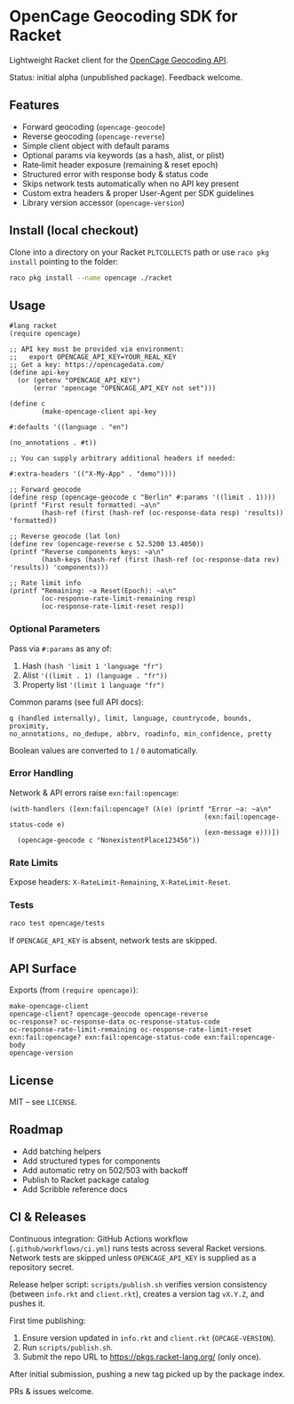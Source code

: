 OpenCage Geocoding SDK for Racket
=================================

Lightweight Racket client for the [OpenCage Geocoding API](https://opencagedata.com/api).

Status: initial alpha (unpublished package). Feedback welcome.

## Features

- Forward geocoding (`opencage-geocode`)
- Reverse geocoding (`opencage-reverse`)
- Simple client object with default params
- Optional params via keywords (as a hash, alist, or plist)
- Rate‑limit header exposure (remaining & reset epoch)
- Structured error with response body & status code
- Skips network tests automatically when no API key present
- Custom extra headers & proper User-Agent per SDK guidelines
- Library version accessor (`opencage-version`)

## Install (local checkout)

Clone into a directory on your Racket `PLTCOLLECTS` path or use `raco pkg install` pointing to the folder:

```sh
raco pkg install --name opencage ./racket
```

## Usage

```racket
#lang racket
(require opencage)

;; API key must be provided via environment:
;;   export OPENCAGE_API_KEY=YOUR_REAL_KEY
;; Get a key: https://opencagedata.com/
(define api-key
  (or (getenv "OPENCAGE_API_KEY")
      (error 'opencage "OPENCAGE_API_KEY not set")))

(define c
        (make-opencage-client api-key
                                                                                                #:defaults '((language . "en")
                                                                                                                                                 (no_annotations . #t))
                                                                                                ;; You can supply arbitrary additional headers if needed:
                                                                                                #:extra-headers '(("X-My-App" . "demo"))))

;; Forward geocode
(define resp (opencage-geocode c "Berlin" #:params '((limit . 1))))
(printf "First result formatted: ~a\n"
        (hash-ref (first (hash-ref (oc-response-data resp) 'results)) 'formatted))

;; Reverse geocode (lat lon)
(define rev (opencage-reverse c 52.5200 13.4050))
(printf "Reverse components keys: ~a\n"
        (hash-keys (hash-ref (first (hash-ref (oc-response-data rev) 'results)) 'components)))

;; Rate limit info
(printf "Remaining: ~a Reset(Epoch): ~a\n"
        (oc-response-rate-limit-remaining resp)
        (oc-response-rate-limit-reset resp))
```

### Optional Parameters

Pass via `#:params` as any of:

1. Hash `(hash 'limit 1 'language "fr")`
2. Alist `'((limit . 1) (language . "fr"))`
3. Property list `'(limit 1 language "fr")`

Common params (see full API docs):

```
q (handled internally), limit, language, countrycode, bounds, proximity,
no_annotations, no_dedupe, abbrv, roadinfo, min_confidence, pretty
```

Boolean values are converted to `1` / `0` automatically.

### Error Handling

Network & API errors raise `exn:fail:opencage`:

```racket
(with-handlers ([exn:fail:opencage? (λ(e) (printf "Error ~a: ~a\n"
                                                 (exn:fail:opencage-status-code e)
                                                 (exn-message e)))])
  (opencage-geocode c "NonexistentPlace123456"))
```

### Rate Limits

Expose headers: `X-RateLimit-Remaining`, `X-RateLimit-Reset`.

### Tests

```sh
raco test opencage/tests
```
If `OPENCAGE_API_KEY` is absent, network tests are skipped.

## API Surface

Exports (from `(require opencage)`):

```
make-opencage-client
opencage-client? opencage-geocode opencage-reverse
oc-response? oc-response-data oc-response-status-code
oc-response-rate-limit-remaining oc-response-rate-limit-reset
exn:fail:opencage? exn:fail:opencage-status-code exn:fail:opencage-body
opencage-version
```

## License

MIT – see `LICENSE`.

## Roadmap

- Add batching helpers
- Add structured types for components
- Add automatic retry on 502/503 with backoff
- Publish to Racket package catalog
- Add Scribble reference docs

## CI & Releases

Continuous integration: GitHub Actions workflow (`.github/workflows/ci.yml`) runs tests across several Racket versions. Network tests are skipped unless `OPENCAGE_API_KEY` is supplied as a repository secret.

Release helper script: `scripts/publish.sh` verifies version consistency (between `info.rkt` and `client.rkt`), creates a version tag `vX.Y.Z`, and pushes it.

First time publishing:
1. Ensure version updated in `info.rkt` and `client.rkt` (`OPCAGE-VERSION`).
2. Run `scripts/publish.sh`.
3. Submit the repo URL to https://pkgs.racket-lang.org/ (only once).

After initial submission, pushing a new tag picked up by the package index.

PRs & issues welcome.
